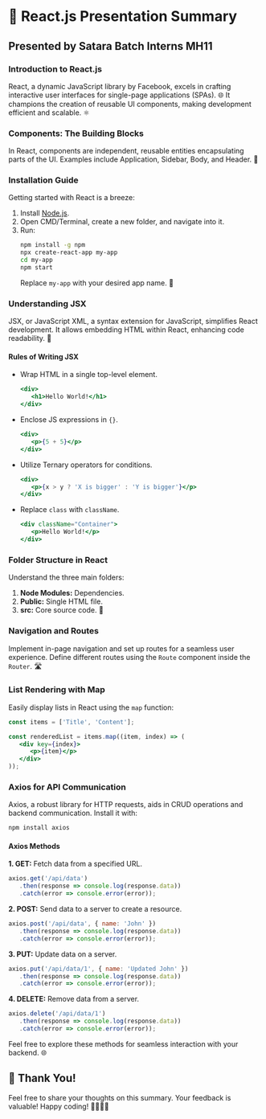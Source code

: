 # 🚀 React.js Presentation Summary

## Presented by Satara Batch Interns MH11

### Introduction to React.js
React, a dynamic JavaScript library by Facebook, excels in crafting interactive user interfaces for single-page applications (SPAs). 🌐 It champions the creation of reusable UI components, making development efficient and scalable. ⚛️

### Components: The Building Blocks
In React, components are independent, reusable entities encapsulating parts of the UI. Examples include Application, Sidebar, Body, and Header. 🧩

### Installation Guide
Getting started with React is a breeze:

1. Install [Node.js](https://nodejs.org/en).
2. Open CMD/Terminal, create a new folder, and navigate into it.
3. Run:
   ```bash
   npm install -g npm
   npx create-react-app my-app
   cd my-app
   npm start
   ```
   Replace `my-app` with your desired app name. 🚀

### Understanding JSX
JSX, or JavaScript XML, a syntax extension for JavaScript, simplifies React development. It allows embedding HTML within React, enhancing code readability. 👀

#### Rules of Writing JSX
- Wrap HTML in a single top-level element.
   ```jsx
   <div>
      <h1>Hello World!</h1>
   </div>
   ```
- Enclose JS expressions in `{}`.
   ```jsx
   <div>
      <p>{5 + 5}</p>
   </div>
   ```
- Utilize Ternary operators for conditions.
   ```jsx
   <div>
      <p>{x > y ? 'X is bigger' : 'Y is bigger'}</p>
   </div>
   ```
- Replace `class` with `className`.
   ```jsx
   <div className="Container">
      <p>Hello World!</p>
   </div>
   ```

### Folder Structure in React
Understand the three main folders:
1. **Node Modules:** Dependencies.
2. **Public:** Single HTML file.
3. **src:** Core source code. 📂

### Navigation and Routes
Implement in-page navigation and set up routes for a seamless user experience. Define different routes using the `Route` component inside the `Router`. 🛣️

### List Rendering with Map
Easily display lists in React using the `map` function:

```jsx
const items = ['Title', 'Content'];

const renderedList = items.map((item, index) => (
   <div key={index}>
      <p>{item}</p>
   </div>
));
```

### Axios for API Communication
Axios, a robust library for HTTP requests, aids in CRUD operations and backend communication. Install it with:
```bash
npm install axios
```

#### Axios Methods
**1. GET:** Fetch data from a specified URL.
   ```javascript
   axios.get('/api/data')
      .then(response => console.log(response.data))
      .catch(error => console.error(error));
   ```

**2. POST:** Send data to a server to create a resource.
   ```javascript
   axios.post('/api/data', { name: 'John' })
      .then(response => console.log(response.data))
      .catch(error => console.error(error));
   ```

**3. PUT:** Update data on a server.
   ```javascript
   axios.put('/api/data/1', { name: 'Updated John' })
      .then(response => console.log(response.data))
      .catch(error => console.error(error));
   ```

**4. DELETE:** Remove data from a server.
   ```javascript
   axios.delete('/api/data/1')
      .then(response => console.log(response.data))
      .catch(error => console.error(error));
   ```

Feel free to explore these methods for seamless interaction with your backend. 🌐

## 🎉 Thank You!
Feel free to share your thoughts on this summary. Your feedback is valuable! Happy coding! 👩‍💻👨‍💻
